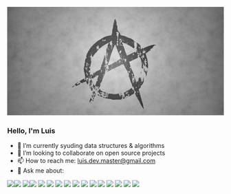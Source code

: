 ![Header](anarquismo.jpg "Header")

### Hello, I'm Luis

<!-- 🤔 I’m looking for help with ... -->
<!--  🔭 I’m currently working on ... -->
- 🌱 I’m currently syuding data structures & algorithms 
- 👯 I’m looking to collaborate on open source projects
- 📫 How to reach me: luis.dev.master@gmail.com 
- 💬 Ask me about:

[<img src="https://img.icons8.com/color/48/000000/javascript--v1.png">](https://developer.mozilla.org/en-US/docs/Web/JavaScript)[<img src="https://img.icons8.com/color/48/000000/typescript.png">](https://www.typescriptlang.org/) [<img src="https://img.icons8.com/color/50/000000/nodejs.png">](https://nodejs.org/en/about/)<img src="https://img.icons8.com/color/48/000000/graphql.png"/> <img src="https://img.icons8.com/external-tal-revivo-shadow-tal-revivo/44/000000/external-angular-a-typescript-based-open-source-web-application-framework-logo-shadow-tal-revivo.png"/> <img src="https://img.icons8.com/color/48/000000/react-native.png"> <img src="https://img.icons8.com/color/48/000000/html-5--v1.png"> <img src="https://img.icons8.com/color/48/000000/css3.png"> <img src="https://img.icons8.com/color/48/000000/shopify.png"> <img src="https://img.icons8.com/color/48/000000/wordpress.png"> <img src="https://img.icons8.com/officel/48/000000/php-logo.png"/> <img src="https://img.icons8.com/fluency/48/000000/laravel.png"> <img src="https://img.icons8.com/color/48/000000/python--v1.png"/> <img src="https://img.icons8.com/color/48/000000/django.png"> <img src="https://img.icons8.com/color/48/000000/linux--v1.png"/> <img src="https://img.icons8.com/plasticine/48/000000/bash.png">

<!-- ![Luis's GitHub stats](https://github-readme-stats.vercel.app/api?username=luislopez-dev&show_icons=true&theme=dark) -->

<!-- ![Top Langs](https://github-readme-stats.vercel.app/api/top-langs/?username=luislopez-dev&langs_count=8) -->



